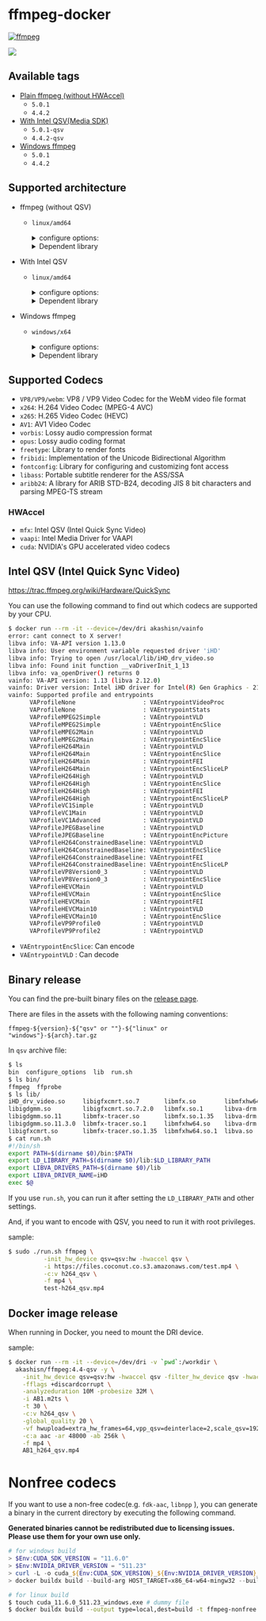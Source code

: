 # ffmpeg-docker

[![ffmpeg](https://github.com/AkashiSN/ffmpeg-docker/actions/workflows/ffmpeg.yml/badge.svg)](https://github.com/AkashiSN/ffmpeg-docker/actions/workflows/ffmpeg.yml)

[![](https://dockeri.co/image/akashisn/ffmpeg)](https://hub.docker.com/r/akashisn/ffmpeg)

## Available tags

- [Plain ffmpeg (without HWAccel)](https://github.com/AkashiSN/ffmpeg-docker/blob/main/Dockerfile)
  - `5.0.1`
  - `4.4.2`
- [With Intel QSV(Media SDK)](https://github.com/AkashiSN/ffmpeg-docker/blob/main/qsv.Dockerfile)
  - `5.0.1-qsv`
  - `4.4.2-qsv`
- [Windows ffmpeg](https://github.com/AkashiSN/ffmpeg-docker/blob/main/windows.Dockerfile)
  - `5.0.1`
  - `4.4.2`

## Supported architecture

- ffmpeg (without QSV)
  - `linux/amd64`

    <details>
    <summary>configure options:</summary>

    ```bash
    --enable-zlib --enable-libopenjpeg --enable-libwebp --enable-lzma --enable-gmp --enable-iconv
    --enable-gnutls --enable-libsrt --enable-libvpx --enable-libx264 --enable-libx265 --enable-libaom
    --enable-libopus --enable-libvorbis --enable-libopencore-amrnb --enable-libopencore-amrwb
    --enable-libvo-amrwbenc --enable-libmp3lame --enable-libfreetype --enable-libfribidi --enable-libxml2
    --enable-libfontconfig --enable-libass --enable-libaribb24 --enable-sdl2 --enable-cuda-llvm --enable-ffnvcodec
    --enable-cuvid --enable-nvdec --enable-nvenc --disable-autodetect --disable-debug --disable-doc
    --enable-gpl --enable-version3 --extra-libs='-lpthread -lstdc++' --pkg-config-flags=--static
    ```
    </details>

    <details>
    <summary>Dependent library</summary>

    ```bash
    $ ldd ffmpeg
      linux-vdso.so.1 (0x00007ffde9743000)
      libm.so.6 => /lib/x86_64-linux-gnu/libm.so.6 (0x00007f59a176e000)
      libpthread.so.0 => /lib/x86_64-linux-gnu/libpthread.so.0 (0x00007f59a174b000)
      libdl.so.2 => /lib/x86_64-linux-gnu/libdl.so.2 (0x00007f59a1745000)
      libstdc++.so.6 => /lib/x86_64-linux-gnu/libstdc++.so.6 (0x00007f59a1563000)
      libmvec.so.1 => /lib/x86_64-linux-gnu/libmvec.so.1 (0x00007f59a1537000)
      libgcc_s.so.1 => /lib/x86_64-linux-gnu/libgcc_s.so.1 (0x00007f59a151c000)
      libc.so.6 => /lib/x86_64-linux-gnu/libc.so.6 (0x00007f59a1328000)
      /lib64/ld-linux-x86-64.so.2 (0x00007f59a637c000)
    ```
    </details>

- With Intel QSV
  - `linux/amd64`
    <details>
    <summary>configure options:</summary>

      ```bash
      --enable-zlib --enable-libopenjpeg --enable-libwebp --enable-lzma --enable-gmp --enable-iconv
      --enable-gnutls --enable-libsrt --enable-libvpx --enable-libx264 --enable-libx265 --enable-libaom
      --enable-libopus --enable-libvorbis --enable-libopencore-amrnb --enable-libopencore-amrwb
      --enable-libvo-amrwbenc --enable-libmp3lame --enable-libfreetype --enable-libfribidi --enable-libxml2
      --enable-libfontconfig --enable-libass --enable-libaribb24 --enable-sdl2 --enable-cuda-llvm --enable-ffnvcodec
      --enable-cuvid --enable-nvdec --enable-nvenc --enable-libmfx --enable-vaapi --disable-autodetect
      --disable-debug --disable-doc --enable-gpl --enable-version3 --extra-libs='-lpthread -lstdc++'
      --pkg-config-flags=--static
      ```
    </details>

    <details>
    <summary>Dependent library</summary>

    ```bash
    $ ldd ffmpeg
      linux-vdso.so.1 (0x00007ffe71ede000)
      libm.so.6 => /lib/x86_64-linux-gnu/libm.so.6 (0x00007efe5ed87000)
      libpthread.so.0 => /lib/x86_64-linux-gnu/libpthread.so.0 (0x00007efe5ed64000)
      libva.so.2 => /home/user/.local/lib/libva.so.2 (0x00007efe5eb3b000)
      libdl.so.2 => /lib/x86_64-linux-gnu/libdl.so.2 (0x00007efe5eb35000)
      libmfx.so.1 => /home/user/.local/lib/libmfx.so.1 (0x00007efe5e927000)
      libstdc++.so.6 => /lib/x86_64-linux-gnu/libstdc++.so.6 (0x00007efe5e745000)
      libmvec.so.1 => /lib/x86_64-linux-gnu/libmvec.so.1 (0x00007efe5e717000)
      libgcc_s.so.1 => /lib/x86_64-linux-gnu/libgcc_s.so.1 (0x00007efe5e6fc000)
      libva-drm.so.2 => /home/user/.local/lib/libva-drm.so.2 (0x00007efe5e4f9000)
      libc.so.6 => /lib/x86_64-linux-gnu/libc.so.6 (0x00007efe5e307000)
      /lib64/ld-linux-x86-64.so.2 (0x00007efe639ec000)
      libdrm.so.2 => /lib/x86_64-linux-gnu/libdrm.so.2 (0x00007efe5e2f3000)
    ```
    </details>


- Windows ffmpeg
  - `windows/x64`
    <details>
    <summary>configure options:</summary>

    ```bash
    --enable-zlib --enable-libopenjpeg --enable-libwebp --enable-lzma --enable-gmp --enable-iconv
    --enable-gnutls --enable-libsrt --enable-libvpx --enable-libx264 --enable-libx265 --enable-libaom
    --enable-libopus --enable-libvorbis --enable-libopencore-amrnb --enable-libopencore-amrwb
    --enable-libvo-amrwbenc --enable-libmp3lame --enable-libfreetype --enable-libfribidi --enable-libxml2
    --enable-libfontconfig --enable-libass --enable-libaribb24 --enable-sdl2 --enable-cuda-llvm --enable-ffnvcodec
    --enable-cuvid --enable-nvdec --enable-nvenc --enable-libmfx --enable-d3d11va --enable-dxva2
    --arch=x86_64 --cross-prefix=x86_64-w64-mingw32- --disable-autodetect --disable-debug
    --disable-doc --disable-w32threads --enable-cross-compile --enable-gpl --enable-version3
    --extra-libs='-lpthread -lstdc++' --target-os=mingw64 --pkg-config=pkg-config
    --pkg-config-flags=--static
    ```
    </details>

    <details>
    <summary>Dependent library</summary>

    ```bat
    > dumpbin /Dependents C:\tools\media\ffmpeg\ffmpeg.exe
    Microsoft (R) COFF/PE Dumper Version 14.30.30705.0
    Copyright (C) Microsoft Corporation.  All rights reserved.


    Dump of file C:\tools\media\ffmpeg\ffmpeg.exe

    File Type: EXECUTABLE IMAGE

      Image has the following dependencies:

        ADVAPI32.dll
        bcrypt.dll
        CRYPT32.dll
        GDI32.dll
        KERNEL32.dll
        msvcrt.dll
        ole32.dll
        OLEAUT32.dll
        PSAPI.DLL
        SHELL32.dll
        SHLWAPI.dll
        USER32.dll
        AVICAP32.dll
        WS2_32.dll

      Summary

            1000 .CRT
          85C000 .bss
          17000 .data
            B000 .edata
            5000 .idata
          C9000 .pdata
          985000 .rdata
          2B000 .reloc
            1000 .rodata
        3634000 .text
            1000 .tls
          FE000 .xdata
    ```
    </details>


## Supported Codecs

- `VP8/VP9/webm`: VP8 / VP9 Video Codec for the WebM video file format
- `x264`: H.264 Video Codec (MPEG-4 AVC)
- `x265`: H.265 Video Codec (HEVC)
- `AV1`: AV1 Video Codec
- `vorbis`: Lossy audio compression format
- `opus`: Lossy audio coding format
- `freetype`: Library to render fonts
- `fribidi`:  Implementation of the Unicode Bidirectional Algorithm
- `fontconfig`: Library for configuring and customizing font access
- `libass`: Portable subtitle renderer for the ASS/SSA
- `aribb24`: A library for ARIB STD-B24, decoding JIS 8 bit characters and parsing MPEG-TS stream

### HWAccel

- `mfx`: Intel QSV (Intel Quick Sync Video)
- `vaapi`: Intel Media Driver for VAAPI
- `cuda`: NVIDIA's GPU accelerated video codecs

## Intel QSV (Intel Quick Sync Video)

https://trac.ffmpeg.org/wiki/Hardware/QuickSync

You can use the following command to find out which codecs are supported by your CPU.

```bash
$ docker run --rm -it --device=/dev/dri akashisn/vainfo
error: cant connect to X server!
libva info: VA-API version 1.13.0
libva info: User environment variable requested driver 'iHD'
libva info: Trying to open /usr/local/lib/iHD_drv_video.so
libva info: Found init function __vaDriverInit_1_13
libva info: va_openDriver() returns 0
vainfo: VA-API version: 1.13 (libva 2.12.0)
vainfo: Driver version: Intel iHD driver for Intel(R) Gen Graphics - 21.3.4 (46458db8)
vainfo: Supported profile and entrypoints
      VAProfileNone                   : VAEntrypointVideoProc
      VAProfileNone                   : VAEntrypointStats
      VAProfileMPEG2Simple            : VAEntrypointVLD
      VAProfileMPEG2Simple            : VAEntrypointEncSlice
      VAProfileMPEG2Main              : VAEntrypointVLD
      VAProfileMPEG2Main              : VAEntrypointEncSlice
      VAProfileH264Main               : VAEntrypointVLD
      VAProfileH264Main               : VAEntrypointEncSlice
      VAProfileH264Main               : VAEntrypointFEI
      VAProfileH264Main               : VAEntrypointEncSliceLP
      VAProfileH264High               : VAEntrypointVLD
      VAProfileH264High               : VAEntrypointEncSlice
      VAProfileH264High               : VAEntrypointFEI
      VAProfileH264High               : VAEntrypointEncSliceLP
      VAProfileVC1Simple              : VAEntrypointVLD
      VAProfileVC1Main                : VAEntrypointVLD
      VAProfileVC1Advanced            : VAEntrypointVLD
      VAProfileJPEGBaseline           : VAEntrypointVLD
      VAProfileJPEGBaseline           : VAEntrypointEncPicture
      VAProfileH264ConstrainedBaseline: VAEntrypointVLD
      VAProfileH264ConstrainedBaseline: VAEntrypointEncSlice
      VAProfileH264ConstrainedBaseline: VAEntrypointFEI
      VAProfileH264ConstrainedBaseline: VAEntrypointEncSliceLP
      VAProfileVP8Version0_3          : VAEntrypointVLD
      VAProfileVP8Version0_3          : VAEntrypointEncSlice
      VAProfileHEVCMain               : VAEntrypointVLD
      VAProfileHEVCMain               : VAEntrypointEncSlice
      VAProfileHEVCMain               : VAEntrypointFEI
      VAProfileHEVCMain10             : VAEntrypointVLD
      VAProfileHEVCMain10             : VAEntrypointEncSlice
      VAProfileVP9Profile0            : VAEntrypointVLD
      VAProfileVP9Profile2            : VAEntrypointVLD
```

- `VAEntrypointEncSlice`: Can encode
- `VAEntrypointVLD` : Can decode


## Binary release

You can find the pre-built binary files on the [release page](https://github.com/AkashiSN/ffmpeg-docker/releases).

There are files in the assets with the following naming conventions:

```
ffmpeg-${version}-${"qsv" or ""}-${"linux" or "windows"}-${arch}.tar.gz
```

In `qsv` archive file:

```bash
$ ls
bin  configure_options  lib  run.sh
$ ls bin/
ffmpeg  ffprobe
$ ls lib/
iHD_drv_video.so     libigfxcmrt.so.7       libmfx.so        libmfxhw64.so.1.35     libva.so.2
libigdgmm.so         libigfxcmrt.so.7.2.0   libmfx.so.1      libva-drm.so           libva.so.2.1300.0
libigdgmm.so.11      libmfx-tracer.so       libmfx.so.1.35   libva-drm.so.2
libigdgmm.so.11.3.0  libmfx-tracer.so.1     libmfxhw64.so    libva-drm.so.2.1300.0
libigfxcmrt.so       libmfx-tracer.so.1.35  libmfxhw64.so.1  libva.so
$ cat run.sh
#!/bin/sh
export PATH=$(dirname $0)/bin:$PATH
export LD_LIBRARY_PATH=$(dirname $0)/lib:$LD_LIBRARY_PATH
export LIBVA_DRIVERS_PATH=$(dirname $0)/lib
export LIBVA_DRIVER_NAME=iHD
exec $@
```

If you use `run.sh`, you can run it after setting the `LD_LIBRARY_PATH` and other settings.

And, if you want to encode with QSV, you need to run it with root privileges.

sample:

```bash
$ sudo ./run.sh ffmpeg \
          -init_hw_device qsv=qsv:hw -hwaccel qsv \
          -i https://files.coconut.co.s3.amazonaws.com/test.mp4 \
          -c:v h264_qsv \
          -f mp4 \
          test-h264_qsv.mp4
```

## Docker image release

When running in Docker, you need to mount the DRI device.

sample:
```bash
$ docker run --rm -it --device=/dev/dri -v `pwd`:/workdir \
  akashisn/ffmpeg:4.4-qsv -y \
    -init_hw_device qsv=qsv:hw -hwaccel qsv -filter_hw_device qsv -hwaccel_output_format qsv \
    -fflags +discardcorrupt \
    -analyzeduration 10M -probesize 32M \
    -i AB1.m2ts \
    -t 30 \
    -c:v h264_qsv \
    -global_quality 20 \
    -vf hwupload=extra_hw_frames=64,vpp_qsv=deinterlace=2,scale_qsv=1920:-1,fps=30000/1001 \
    -c:a aac -ar 48000 -ab 256k \
    -f mp4 \
    AB1_h264_qsv.mp4
```

# Nonfree codecs

If you want to use a non-free codec(e.g. `fdk-aac`, `libnpp` ), you can generate a binary in the current directory by executing the following command.

**Generated binaries cannot be redistributed due to licensing issues. Please use them for your own use only.**

```powershell
# for windows build
> $Env:CUDA_SDK_VERSION = "11.6.0"
> $Env:NVIDIA_DRIVER_VERSION = "511.23"
> curl -L -o cuda_${Env:CUDA_SDK_VERSION}_${Env:NVIDIA_DRIVER_VERSION}_windows.exe https://developer.download.nvidia.com/compute/cuda/${Env:CUDA_SDK_VERSION}/local_installers/cuda_${Env:CUDA_SDK_VERSION}_${Env:NVIDIA_DRIVER_VERSION}_windows.exe
> docker buildx build --build-arg HOST_TARGET=x86_64-w64-mingw32 --build-arg TARGET_OS=windows --build-arg CUDA_SDK_VERSION=${Env:CUDA_SDK_VERSION} --build-arg NVIDIA_DRIVER_VERSION=${Env:NVIDIA_DRIVER_VERSION} --output type=local,dest=build -t ffmpeg-nonfree:windows -f ./nonfree.Dockerfile .
```

```bash
# for linux build
$ touch cuda_11.6.0_511.23_windows.exe # dummy file
$ docker buildx build --output type=local,dest=build -t ffmpeg-nonfree:linux -f ./nonfree.Dockerfile .
```
